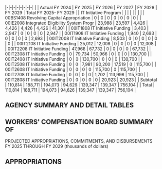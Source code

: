|-|-|-|-|-|-|-|-|
| | Actual FY 2024 | FY 2025 | FY 2026 | FY 2027 | FY 2028 | FY 2029 | Total FY 2025- FY 2029 |
| IT Initiative Program | | | | | | | |
| 00BS1408 Revolving Capital Appropriation | 0 | 0 | 0 | 0 | 0 | 0 | 0 |
| 00IE2008 Integrated Eligibility System Progr | 23,988 | 23,597 | 4,426 | 4,426 | 4,426 | 4,426 | 41,301 |
| 00IT1808 IT Initiative Funding | 3,403 | 2,947 | 0 | 0 | 0 | 0 | 2,947 |
| 00IT1908 IT Initiative Funding | 1,940 | 2,693 | 0 | 0 | 0 | 0 | 2,693 |
| 00IT2008 IT Initiative Funding | 8,503 | 0 | 0 | 0 | 0 | 0 | 0 |
| 00IT2108 IT Initiative Funding | 25,012 | 12,008 | 0 | 0 | 0 | 0 | 12,008 |
| 00IT2208 IT Initiative Funding | 47,968 | 67,732 | 0 | 0 | 0 | 0 | 67,732 |
| 00IT2308 IT Initiative Funding | 0 | 79,734 | 50,966 | 0 | 0 | 0 | 130,700 |
| 00IT2408 IT Initiative Funding | 0 | 0 | 130,700 | 0 | 0 | 0 | 130,700 |
| 00IT2508 IT Initiative Funding | 0 | 0 | 7,981 | 90,200 | 17,519 | 0 | 115,700 |
| 00IT2608 IT Initiative Funding | 0 | 0 | 0 | 0 | 115,700 | 0 | 115,700 |
| 00IT2708 IT Initiative Funding | 0 | 0 | 0 | 0 | 1,702 | 113,998 | 115,700 |
| 00IT2808 IT Initiative Funding | 0 | 0 | 0 | 0 | 0 | 20,923 | 20,923 |
| Subtotal | 110,814 | 188,711 | 194,073 | 94,626 | 139,347 | 139,347 | 756,104 |
| Total | 110,814 | 188,711 | 194,073 | 94,626 | 139,347 | 139,347 | 756,104 |

## **AGENCY SUMMARY AND DETAIL TABLES**

## **WORKERS' COMPENSATION BOARD SUMMARY OF**

PROJECTED APPROPRIATIONS, COMMITMENTS, AND DISBURSEMENTS FY 2025 THROUGH FY 2029 (thousands of dollars)

## **APPROPRIATIONS**